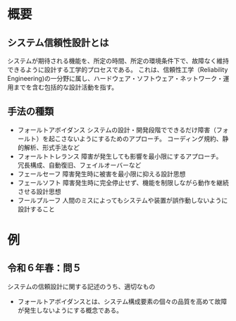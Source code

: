 # 概要
## システム信頼性設計とは
システムが期待される機能を、所定の時間、所定の環境条件下で、故障なく維持できるように設計する工学的プロセスである。
これは、信頼性工学（Reliability Engineering)の一分野に属し、ハードウェア・ソフトウェア・ネットワーク・運用までを含む包括的な設計活動を指す。

## 手法の種類
- フォールトアボイダンス
  システムの設計・開発段階でできるだけ障害（フォールト）を起こさないようにするためのアプローチ。
  コーディング規約、静的解析、形式手法など
- フォールトトレランス
  障害が発生しても影響を最小限にするアプローチ。
  冗長構成、自動復旧、フェイルオーバーなど
- フェールセーフ
  障害発生時に被害を最小限に抑える設計思想
- フェールソフト
  障害発生時に完全停止せず、機能を制限しながら動作を継続させる設計思想
- フールプルーフ
  人間のミスによってもシステムや装置が誤作動しないように設計すること

# 例
## 令和６年春：問５
システムの信頼設計に関する記述のうち、適切なもの
- フォールトアボイダンスとは、システム構成要素の個々の品質を高めて故障が発生しないようにする概念である。
